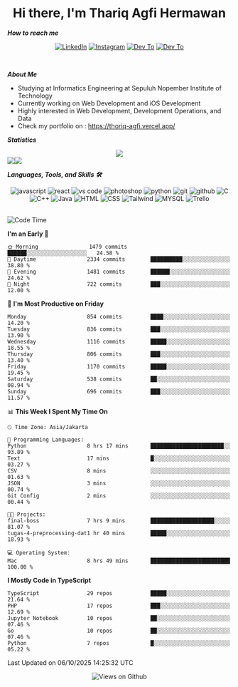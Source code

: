 <div align="center">
  <h1>Hi there, I'm Thariq Agfi Hermawan</h1>
</div>


***How to reach me***
<p align='center'>
   <a href="https://www.linkedin.com/in/thariqagfihermawan" target="_blank"><img src="https://img.shields.io/badge/LinkedIn-0077B5?style=for-the-badge&logo=linkedin&logoColor=white" alt="LinkedIn"></a>
   <a href="https://www.instagram.com/thoriqagfi" target="_blank"><img src="https://img.shields.io/badge/Instagram-E4405F?style=for-the-badge&logo=instagram&logoColor=white" alt="Instagram"></a>
   <a href="https://medium.com/@thoriq.aghfi60" target="_blank"><img src="https://img.shields.io/badge/Medium-12100E?style=for-the-badge&logo=medium&logoColor=white" alt="Dev To"></a>
   <a href="https://linktr.ee/thoriqagfi" target="_blank"><img src="https://img.shields.io/badge/linktree-1de9b6?style=for-the-badge&logo=linktree&logoColor=white" alt="Dev To"></a>
</p>

<br>

***About Me***
- Studying at Informatics Engineering at Sepuluh Nopember Institute of Technology
- Currently working on Web Development and iOS Development
- Highly interested in Web Development, Development Operations, and Data
- Check my portfolio on : https://thoriq-agfi.vercel.app/

***Statistics***

<!-- [![GitHub Streak](http://github-readme-streak-stats.herokuapp.com?user=thoriqagfi&theme=dark)](https://git.io/streak-stats) -->

<div align="center">
  <img src="http://github-readme-streak-stats.herokuapp.com?user=thoriqagfi&theme=chartreuse-dark"/>
</div>

<div align="center">
  <div style="display: flex;">
    <img src="https://github-readme-stats.vercel.app/api/top-langs/?username=thoriqagfi&layout=compact&theme=chartreuse-dark&langs_count=8" />
    <img src="https://github-readme-stats.vercel.app/api?username=thoriqagfi&show_icons=true&theme=chartreuse-dark"/>
  </div>
</div>

<!-- [![Top Langs](https://github-readme-stats.vercel.app/api/top-langs/?username=thoriqagfi&layout=compact&&theme=chartreuse-dark&langs_count=8)](https://github.com/thoriqagfi)
< ![Agfi's GitHub stats](https://github-readme-stats.vercel.app/api?username=thoriqagfi&show_icons=true&theme=chartreuse-dark) -->

***Languages, Tools, and Skills 🛠***

  <div align="center">
    <img src="https://img.shields.io/badge/JavaScript-F7DF1E?style=for-the-badge&logo=javascript&logoColor=black" alt="javascript" />
    <img src="https://img.shields.io/badge/React-61DAFB?style=for-the-badge&logo=react&logoColor=black" alt="react" />
    <img src="https://img.shields.io/badge/vs%20code-007ACC?style=for-the-badge&logo=visual%20studio%20code&logoColor=white" alt="vs code" />
    <img src="https://img.shields.io/badge/adobe%20photoshop-31A8FF?style=for-the-badge&logo=adobe%20photoshop&logoColor=white" alt="photoshop" />
    <img src="https://img.shields.io/badge/python-3776AB?style=for-the-badge&logo=python&logoColor=white" alt="python" />
    <img src="https://img.shields.io/badge/Git-F05032?style=for-the-badge&logo=git&logoColor=white" alt="git" />
    <img src="https://img.shields.io/badge/GitHub-100000?style=for-the-badge&logo=github&logoColor=white" alt="github" />
    <img src="https://img.shields.io/badge/c-%2300599C.svg?style=for-the-badge&logo=c&logoColor=white" alt="C" />
    <img src="https://img.shields.io/badge/c++-%2300599C.svg?style=for-the-badge&logo=c%2B%2B&logoColor=white" alt="C++" />
    <img src="https://img.shields.io/badge/Java-ED8B00?style=for-the-badge&logo=java&logoColor=white" alt="Java"/>
    <img src="https://img.shields.io/badge/HTML5-E34F26?style=for-the-badge&logo=html5&logoColor=white" alt="HTML" />
    <img src="https://img.shields.io/badge/CSS-239120?&style=for-the-badge&logo=css3&logoColor=white" alt ="CSS" />
    <img src="https://img.shields.io/badge/tailwindcss-%2338B2AC.svg?style=for-the-badge&logo=tailwind-css&logoColor=white" alt="Tailwind" />
    <img src="https://img.shields.io/badge/MySQL-00000F?style=for-the-badge&logo=mysql&logoColor=white" alt="MYSQL" />
    <img src="https://img.shields.io/badge/Trello-%23026AA7.svg?style=for-the-badge&logo=Trello&logoColor=white" alt="Trello" />
  </div><br>

<!--START_SECTION:waka-->
![Code Time](http://img.shields.io/badge/Code%20Time-1%2C486%20hrs%2053%20mins-blue)

**I'm an Early 🐤** 

```text
🌞 Morning                1479 commits        ██████░░░░░░░░░░░░░░░░░░░   24.58 % 
🌆 Daytime                2334 commits        ██████████░░░░░░░░░░░░░░░   38.80 % 
🌃 Evening                1481 commits        ██████░░░░░░░░░░░░░░░░░░░   24.62 % 
🌙 Night                  722 commits         ███░░░░░░░░░░░░░░░░░░░░░░   12.00 % 
```
📅 **I'm Most Productive on Friday** 

```text
Monday                   854 commits         ████░░░░░░░░░░░░░░░░░░░░░   14.20 % 
Tuesday                  836 commits         ███░░░░░░░░░░░░░░░░░░░░░░   13.90 % 
Wednesday                1116 commits        █████░░░░░░░░░░░░░░░░░░░░   18.55 % 
Thursday                 806 commits         ███░░░░░░░░░░░░░░░░░░░░░░   13.40 % 
Friday                   1170 commits        █████░░░░░░░░░░░░░░░░░░░░   19.45 % 
Saturday                 538 commits         ██░░░░░░░░░░░░░░░░░░░░░░░   08.94 % 
Sunday                   696 commits         ███░░░░░░░░░░░░░░░░░░░░░░   11.57 % 
```


📊 **This Week I Spent My Time On** 

```text
🕑︎ Time Zone: Asia/Jakarta

💬 Programming Languages: 
Python                   8 hrs 17 mins       ███████████████████████░░   93.89 % 
Text                     17 mins             █░░░░░░░░░░░░░░░░░░░░░░░░   03.27 % 
CSV                      8 mins              ░░░░░░░░░░░░░░░░░░░░░░░░░   01.63 % 
JSON                     3 mins              ░░░░░░░░░░░░░░░░░░░░░░░░░   00.74 % 
Git Config               2 mins              ░░░░░░░░░░░░░░░░░░░░░░░░░   00.44 % 

🐱‍💻 Projects: 
final-boss               7 hrs 9 mins        ████████████████████░░░░░   81.07 % 
tugas-4-preprocessing-dat1 hr 40 mins        █████░░░░░░░░░░░░░░░░░░░░   18.93 % 

💻 Operating System: 
Mac                      8 hrs 49 mins       █████████████████████████   100.00 % 
```

**I Mostly Code in TypeScript** 

```text
TypeScript               29 repos            █████░░░░░░░░░░░░░░░░░░░░   21.64 % 
PHP                      17 repos            ███░░░░░░░░░░░░░░░░░░░░░░   12.69 % 
Jupyter Notebook         10 repos            ██░░░░░░░░░░░░░░░░░░░░░░░   07.46 % 
Go                       10 repos            ██░░░░░░░░░░░░░░░░░░░░░░░   07.46 % 
Python                   7 repos             █░░░░░░░░░░░░░░░░░░░░░░░░   05.22 % 
```




 Last Updated on 06/10/2025 14:25:32 UTC
<!--END_SECTION:waka-->

<div align="center">
<img src="https://komarev.com/ghpvc/?username=thoriqagfi&color=blue" alt="Views on Github" />
</div>

